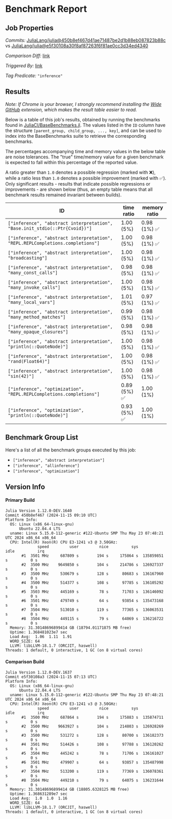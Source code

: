 # Benchmark Report

## Job Properties

*Commits:* [JuliaLang/julia@450b8ef467d41ae71487be2d1b88eb087823b88c](https://github.com/JuliaLang/julia/commit/450b8ef467d41ae71487be2d1b88eb087823b88c) vs [JuliaLang/julia@e5f30108a30f8af87263f6f81ae0cc3d34ed4340](https://github.com/JuliaLang/julia/commit/e5f30108a30f8af87263f6f81ae0cc3d34ed4340)

*Comparison Diff:* [link](https://github.com/JuliaLang/julia/compare/e5f30108a30f8af87263f6f81ae0cc3d34ed4340..450b8ef467d41ae71487be2d1b88eb087823b88c)

*Triggered By:* [link](https://github.com/JuliaLang/julia/pull/56565#issuecomment-2478299744)

*Tag Predicate:* `"inference"`

## Results

*Note: If Chrome is your browser, I strongly recommend installing the [Wide GitHub](https://chrome.google.com/webstore/detail/wide-github/kaalofacklcidaampbokdplbklpeldpj?hl=en)
extension, which makes the result table easier to read.*

Below is a table of this job's results, obtained by running the benchmarks found in
[JuliaCI/BaseBenchmarks.jl](https://github.com/JuliaCI/BaseBenchmarks.jl). The values
listed in the `ID` column have the structure `[parent_group, child_group, ..., key]`,
and can be used to index into the BaseBenchmarks suite to retrieve the corresponding
benchmarks.

The percentages accompanying time and memory values in the below table are noise tolerances. The "true"
time/memory value for a given benchmark is expected to fall within this percentage of the reported value.

A ratio greater than `1.0` denotes a possible regression (marked with :x:), while a ratio less
than `1.0` denotes a possible improvement (marked with :white_check_mark:). Only significant results - results
that indicate possible regressions or improvements - are shown below (thus, an empty table means that all
benchmark results remained invariant between builds).

| ID | time ratio | memory ratio |
|----|------------|--------------|
| `["inference", "abstract interpretation", "Base.init_stdio(::Ptr{Cvoid})"]` | 1.00 (5%)  | 0.98 (1%) :white_check_mark: |
| `["inference", "abstract interpretation", "REPL.REPLCompletions.completions"]` | 1.00 (5%)  | 0.98 (1%) :white_check_mark: |
| `["inference", "abstract interpretation", "broadcasting"]` | 1.00 (5%)  | 0.98 (1%) :white_check_mark: |
| `["inference", "abstract interpretation", "many_const_calls"]` | 0.98 (5%)  | 0.98 (1%) :white_check_mark: |
| `["inference", "abstract interpretation", "many_invoke_calls"]` | 1.00 (5%)  | 0.98 (1%) :white_check_mark: |
| `["inference", "abstract interpretation", "many_local_vars"]` | 1.01 (5%)  | 0.97 (1%) :white_check_mark: |
| `["inference", "abstract interpretation", "many_method_matches"]` | 0.99 (5%)  | 0.98 (1%) :white_check_mark: |
| `["inference", "abstract interpretation", "many_opaque_closures"]` | 0.98 (5%)  | 0.98 (1%) :white_check_mark: |
| `["inference", "abstract interpretation", "println(::QuoteNode)"]` | 1.00 (5%)  | 0.98 (1%) :white_check_mark: |
| `["inference", "abstract interpretation", "rand(Float64)"]` | 1.00 (5%)  | 0.98 (1%) :white_check_mark: |
| `["inference", "abstract interpretation", "sin(42)"]` | 1.00 (5%)  | 0.98 (1%) :white_check_mark: |
| `["inference", "optimization", "REPL.REPLCompletions.completions"]` | 0.89 (5%) :white_check_mark: | 1.00 (1%)  |
| `["inference", "optimization", "println(::QuoteNode)"]` | 0.93 (5%) :white_check_mark: | 1.00 (1%)  |

## Benchmark Group List

Here's a list of all the benchmark groups executed by this job:

- `["inference", "abstract interpretation"]`
- `["inference", "allinference"]`
- `["inference", "optimization"]`

## Version Info

#### Primary Build

```
Julia Version 1.12.0-DEV.1640
Commit 450b8ef467 (2024-11-15 09:10 UTC)
Platform Info:
  OS: Linux (x86_64-linux-gnu)
      Ubuntu 22.04.4 LTS
  uname: Linux 5.15.0-112-generic #122-Ubuntu SMP Thu May 23 07:48:21 UTC 2024 x86_64 x86_64
  CPU: Intel(R) Xeon(R) CPU E3-1241 v3 @ 3.50GHz: 
              speed         user         nice          sys         idle          irq
       #1  3501 MHz     687809 s        194 s     175864 s  135859851 s          0 s
       #2  3500 MHz    9649850 s        104 s     214786 s  126927337 s          0 s
       #3  3500 MHz     530679 s        128 s      80683 s  136167960 s          0 s
       #4  3500 MHz     514377 s        108 s      97785 s  136105292 s          0 s
       #5  3503 MHz     445169 s         78 s      71703 s  136146092 s          0 s
       #6  3501 MHz     479749 s         64 s      93854 s  135473168 s          0 s
       #7  3504 MHz     513010 s        119 s      77365 s  136063531 s          0 s
       #8  3504 MHz     449115 s         79 s      64069 s  136216722 s          0 s
  Memory: 31.30148696899414 GB (18794.01171875 MB free)
  Uptime: 1.368481023e7 sec
  Load Avg:  1.06  1.11  1.91
  WORD_SIZE: 64
  LLVM: libLLVM-18.1.7 (ORCJIT, haswell)
Threads: 1 default, 0 interactive, 1 GC (on 8 virtual cores)

```

#### Comparison Build

```
Julia Version 1.12.0-DEV.1637
Commit e5f30108a3 (2024-11-15 07:13 UTC)
Platform Info:
  OS: Linux (x86_64-linux-gnu)
      Ubuntu 22.04.4 LTS
  uname: Linux 5.15.0-112-generic #122-Ubuntu SMP Thu May 23 07:48:21 UTC 2024 x86_64 x86_64
  CPU: Intel(R) Xeon(R) CPU E3-1241 v3 @ 3.50GHz: 
              speed         user         nice          sys         idle          irq
       #1  3500 MHz     687864 s        194 s     175883 s  135874711 s          0 s
       #2  3500 MHz    9663927 s        104 s     214803 s  126928269 s          0 s
       #3  3500 MHz     531272 s        128 s      80700 s  136182373 s          0 s
       #4  3501 MHz     514426 s        108 s      97788 s  136120262 s          0 s
       #5  3504 MHz     445242 s         78 s      71706 s  136161027 s          0 s
       #6  3501 MHz     479907 s         64 s      93857 s  135487998 s          0 s
       #7  3504 MHz     513200 s        119 s      77369 s  136078361 s          0 s
       #8  3504 MHz     449210 s         79 s      64075 s  136231644 s          0 s
  Memory: 31.30148696899414 GB (18805.6328125 MB free)
  Uptime: 1.368631289e7 sec
  Load Avg:  1.0  1.0  1.16
  WORD_SIZE: 64
  LLVM: libLLVM-18.1.7 (ORCJIT, haswell)
Threads: 1 default, 0 interactive, 1 GC (on 8 virtual cores)

```
